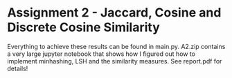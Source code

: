 # Assignment 2 - Jaccard, Cosine and Discrete Cosine Similarity
Everything to achieve these results can be found in main.py. 
A2.zip contains a very large jupyter notebook that shows how I figured out how to implement minhashing, LSH and the similarity measures.
See report.pdf for details!
